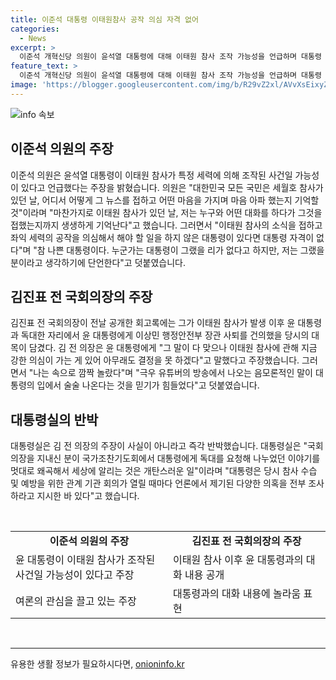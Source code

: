```yaml
---
title: 이준석 대통령 이태원참사 공작 의심 자격 없어
categories:
  - News
excerpt: >
  이준석 개혁신당 의원이 윤석열 대통령에 대해 이태원 참사 조작 가능성을 언급하며 대통령 자격이 없다고 비판했다. 김진표 전 국회의장의 회고록에 따르면, 윤 대통령은 이태원 참사에 대한 의심을 표현한 적이 있었으나 대통령실은 이를 부인했다. 요약: 이준석 의원, 윤 대통령 비판. 김 전 의장 회고록, 윤 대통령의 의심 표현. 대통령실 부인.
feature_text: >
  이준석 개혁신당 의원이 윤석열 대통령에 대해 이태원 참사 조작 가능성을 언급하며 대통령 자격이 없다고 비판했다. 김진표 전 국회의장의 회고록에 따르면, 윤 대통령은 이태원 참사에 대한 의심을 표현한 적이 있었으나 대통령실은 이를 부인했다. 요약: 이준석 의원, 윤 대통령 비판. 김 전 의장 회고록, 윤 대통령의 의심 표현. 대통령실 부인.
image: 'https://blogger.googleusercontent.com/img/b/R29vZ2xl/AVvXsEixyZcFfHzMRdzZMjFBmAUKJYCLCGyLL1o632UiGVXcaFdKo_bkvkuCioo0uUKlGfBVcT3P84aROyZIXSBEx3Aw5nCQ3pTgDom1WDC4m8eifvWiAmWEEVb4x6G_l8C0QH225ldMjyaFvpxGEBGNO37VmDTDMHGhJPq73UglMfDca1-0aw/s1600/blogspot.png'
---
```


<p><img src="https://blogger.googleusercontent.com/img/b/R29vZ2xl/AVvXsEixyZcFfHzMRdzZMjFBmAUKJYCLCGyLL1o632UiGVXcaFdKo_bkvkuCioo0uUKlGfBVcT3P84aROyZIXSBEx3Aw5nCQ3pTgDom1WDC4m8eifvWiAmWEEVb4x6G_l8C0QH225ldMjyaFvpxGEBGNO37VmDTDMHGhJPq73UglMfDca1-0aw/s1600/blogspot.png" alt="info 속보" /></p>

<h2 data-ke-size="size26">이준석 의원의 주장</h2>

<p data-ke-size="size16">이준석 의원은 윤석열 대통령이 이태원 참사가 특정 세력에 의해 조작된 사건일 가능성이 있다고 언급했다는 주장을 밝혔습니다. 의원은 "대한민국 모든 국민은 세월호 참사가 있던 날, 어디서 어떻게 그 뉴스를 접하고 어떤 마음을 가지며 마음 아파 했는지 기억할 것"이라며 "마찬가지로 이태원 참사가 있던 날, 저는 누구와 어떤 대화를 하다가 그것을 접했는지까지 생생하게 기억난다"고 했습니다. 그러면서 "이태원 참사의 소식을 접하고 좌익 세력의 공작을 의심해서 해야 할 일을 하지 않은 대통령이 있다면 대통령 자격이 없다"며 "참 나쁜 대통령이다. 누군가는 대통령이 그랬을 리가 없다고 하지만, 저는 그랬을 분이라고 생각하기에 단언한다"고 덧붙였습니다.</p>

<h2 data-ke-size="size26">김진표 전 국회의장의 주장</h2>

<p data-ke-size="size16">김진표 전 국회의장이 전날 공개한 회고록에는 그가 이태원 참사가 발생 이후 윤 대통령과 독대한 자리에서 윤 대통령에게 이상민 행정안전부 장관 사퇴를 건의했을 당시의 대목이 담겼다. 김 전 의장은 윤 대통령에게 "그 말이 다 맞으나 이태원 참사에 관해 지금 강한 의심이 가는 게 있어 아무래도 결정을 못 하겠다"고 말했다고 주장했습니다. 그러면서 "나는 속으로 깜짝 놀랐다"며 "극우 유튜버의 방송에서 나오는 음모론적인 말이 대통령의 입에서 술술 나온다는 것을 믿기가 힘들었다"고 덧붙였습니다.</p>

<h2 data-ke-size="size26">대통령실의 반박</h2>

<p data-ke-size="size16">대통령실은 김 전 의장의 주장이 사실이 아니라고 즉각 반박했습니다. 대통령실은 "국회의장을 지내신 분이 국가조찬기도회에서 대통령에게 독대를 요청해 나누었던 이야기를 멋대로 왜곡해서 세상에 알리는 것은 개탄스러운 일"이라며 "대통령은 당시 참사 수습 및 예방을 위한 관계 기관 회의가 열릴 때마다 언론에서 제기된 다양한 의혹을 전부 조사하라고 지시한 바 있다"고 했습니다.</p>

<p>​</p>

<table>
  <colgroup>
    <col width="300" />
    <col width="300" />
  </colgroup>
  <tr>
    <td style="text-align: center; height: 17px;"><b>이준석 의원의 주장</b></td>
    <td style="text-align: center; height: 17px;"><b>김진표 전 국회의장의 주장</b></td>
  </tr>
  <tr>
    <td style="text-align: left; height: 17px;">윤 대통령이 이태원 참사가 조작된 사건일 가능성이 있다고 주장</td>
    <td style="text-align: left; height: 17px;">이태원 참사 이후 윤 대통령과의 대화 내용 공개</td>
  </tr>
  <tr>
    <td style="text-align: left; height: 17px;">여론의 관심을 끌고 있는 주장</td>
    <td style="text-align: left; height: 17px;">대통령과의 대화 내용에 놀라움 표현</td>
  </tr>
</table>

<p>​
<hr /></p>
유용한 생활 정보가 필요하시다면, <a href="https://onioninfo.kr" rel="dofollow">onioninfo.kr</a>


